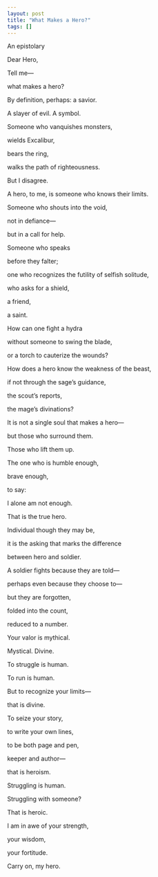 ```yaml
---
layout: post
title: "What Makes a Hero?"
tags: []
---
```

An epistolary

Dear Hero,

Tell me—

what makes a hero?

By definition, perhaps: a savior.

A slayer of evil. A symbol.

Someone who vanquishes monsters,

wields Excalibur,

bears the ring,

walks the path of righteousness.


But I disagree.


A hero, to me, is someone who knows their limits.

Someone who shouts into the void,

not in defiance—

but in a call for help.

Someone who speaks

before they falter;

one who recognizes the futility of selfish solitude,

who asks for a shield,

a friend,

a saint.



How can one fight a hydra

without someone to swing the blade,

or a torch to cauterize the wounds?



How does a hero know the weakness of the beast,

if not through the sage’s guidance,

the scout’s reports,

the mage’s divinations?



It is not a single soul that makes a hero—

but those who surround them.

Those who lift them up.

The one who is humble enough,

brave enough,

to say:

I alone am not enough.

That is the true hero.



Individual though they may be,

it is the asking that marks the difference

between hero and soldier.

A soldier fights because they are told—

perhaps even because they choose to—

but they are forgotten,

folded into the count,

reduced to a number.



Your valor is mythical.

Mystical. Divine.

To struggle is human.

To run is human.

But to recognize your limits—

that is divine.



To seize your story,

to write your own lines,

to be both page and pen,

keeper and author—

that is heroism.



Struggling is human.

Struggling with someone?

That is heroic.



I am in awe of your strength,

your wisdom,

your fortitude.


Carry on, my hero.